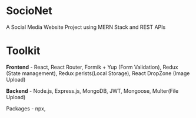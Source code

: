 # SocioNet
 A Social Media Website Project using MERN Stack and REST APIs

 # Toolkit
 **Frontend** - React, React Router, Formik + Yup (Form Validation), Redux (State management), Redux perists(Local Storage), React DropZone (Image Upload)

 **Backend** - Node.js, Express.js, MongoDB, JWT, Mongoose, Multer(File Upload)

 Packages - npx, 
